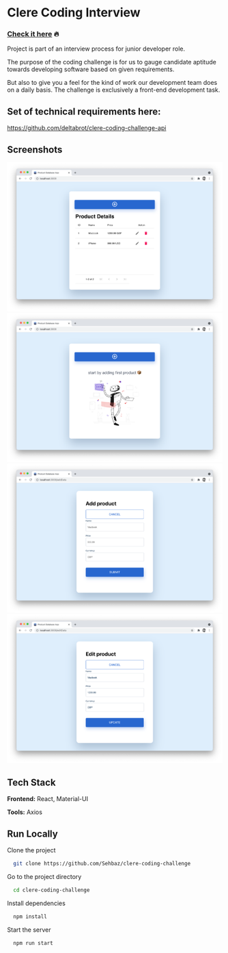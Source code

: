 # Clere Coding Interview


### [Check it here]( https://lucid-tesla-75c608.netlify.app/) :fire:
Project is part of an interview process for junior developer role.

The purpose of the coding challenge is for us to gauge candidate aptitude towards developing software based on given requirements. 

But also to give you a feel for the kind of work our development team does on a daily basis. The challenge is exclusively a front-end development task.

## Set of technical requirements here:

https://github.com/deltabrot/clere-coding-challenge-api


## Screenshots

![App Screenshot](https://github.com/Sehbaz/image-storage/blob/main/clere-coding-project/main.png)
![App Screenshot](https://github.com/Sehbaz/image-storage/blob/main/clere-coding-project/main-2.png)
![App Screenshot](https://github.com/Sehbaz/image-storage/blob/main/clere-coding-project/add-page.png)
![App Screenshot](https://github.com/Sehbaz/image-storage/blob/main/clere-coding-project/edit-page.png)
  
## Tech Stack

**Frontend:** React,  Material-UI

**Tools:** Axios

  
## Run Locally

Clone the project

```bash
  git clone https://github.com/Sehbaz/clere-coding-challenge
```

Go to the project directory

```bash
  cd clere-coding-challenge
```

Install dependencies

```bash
  npm install
```

Start the server

```bash
  npm run start
```

  
